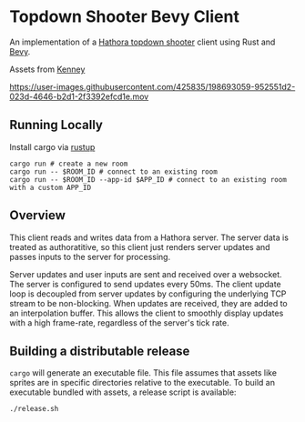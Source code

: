 # Topdown Shooter Bevy Client

An implementation of a [Hathora topdown shooter](https://github.com/hathora/topdown-shooter) client using Rust and [Bevy](https://bevyengine.org/).

Assets from [Kenney](https://kenney.nl/assets/topdown-shooter)

https://user-images.githubusercontent.com/425835/198693059-952551d2-023d-4646-b2d1-2f3392efcd1e.mov


## Running Locally

Install cargo via [rustup](https://rustup.rs/)

```
cargo run # create a new room
cargo run -- $ROOM_ID # connect to an existing room
cargo run -- $ROOM_ID --app-id $APP_ID # connect to an existing room with a custom APP_ID
```

## Overview

This client reads and writes data from a Hathora server. The server data is treated as authoratitive, so this client just renders server updates and passes inputs to the server for processing.

Server updates and user inputs are sent and received over a websocket. The server is configured to send updates every 50ms. The client update loop is decoupled from server updates by configuring the underlying TCP stream to be non-blocking. When updates are received, they are added to an interpolation buffer. This allows the client to smoothly display updates with a high frame-rate, regardless of the server's tick rate.

## Building a distributable release

`cargo` will generate an executable file. This file assumes that assets like sprites are in specific directories relative to the executable. To build an executable bundled with assets, a release script is available:

```
./release.sh
```
